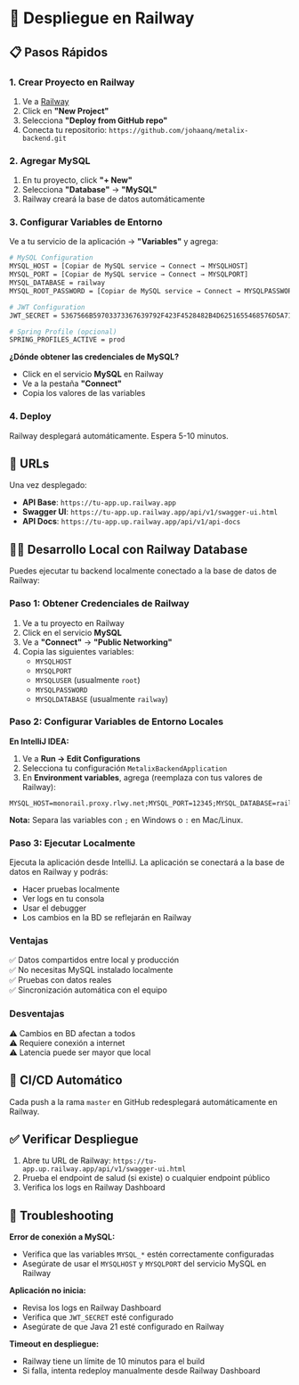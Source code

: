 # 🚂 Despliegue en Railway

## 📋 Pasos Rápidos

### 1. Crear Proyecto en Railway
1. Ve a [Railway](https://railway.app/)
2. Click en **"New Project"**
3. Selecciona **"Deploy from GitHub repo"**
4. Conecta tu repositorio: `https://github.com/johaanq/metalix-backend.git`

### 2. Agregar MySQL
1. En tu proyecto, click **"+ New"**
2. Selecciona **"Database"** → **"MySQL"**
3. Railway creará la base de datos automáticamente

### 3. Configurar Variables de Entorno

Ve a tu servicio de la aplicación → **"Variables"** y agrega:

```bash
# MySQL Configuration
MYSQL_HOST = [Copiar de MySQL service → Connect → MYSQLHOST]
MYSQL_PORT = [Copiar de MySQL service → Connect → MYSQLPORT]
MYSQL_DATABASE = railway
MYSQL_ROOT_PASSWORD = [Copiar de MySQL service → Connect → MYSQLPASSWORD]

# JWT Configuration
JWT_SECRET = 5367566B59703373367639792F423F4528482B4D6251655468576D5A71347437

# Spring Profile (opcional)
SPRING_PROFILES_ACTIVE = prod
```

**¿Dónde obtener las credenciales de MySQL?**
- Click en el servicio **MySQL** en Railway
- Ve a la pestaña **"Connect"**
- Copia los valores de las variables

### 4. Deploy
Railway desplegará automáticamente. Espera 5-10 minutos.

## 🔗 URLs

Una vez desplegado:
- **API Base**: `https://tu-app.up.railway.app`
- **Swagger UI**: `https://tu-app.up.railway.app/api/v1/swagger-ui.html`
- **API Docs**: `https://tu-app.up.railway.app/api/v1/api-docs`

## 🧑‍💻 Desarrollo Local con Railway Database

Puedes ejecutar tu backend localmente conectado a la base de datos de Railway:

### Paso 1: Obtener Credenciales de Railway
1. Ve a tu proyecto en Railway
2. Click en el servicio **MySQL**
3. Ve a **"Connect"** → **"Public Networking"**
4. Copia las siguientes variables:
   - `MYSQLHOST`
   - `MYSQLPORT` 
   - `MYSQLUSER` (usualmente `root`)
   - `MYSQLPASSWORD`
   - `MYSQLDATABASE` (usualmente `railway`)

### Paso 2: Configurar Variables de Entorno Locales

**En IntelliJ IDEA:**
1. Ve a **Run → Edit Configurations**
2. Selecciona tu configuración `MetalixBackendApplication`
3. En **Environment variables**, agrega (reemplaza con tus valores de Railway):

```
MYSQL_HOST=monorail.proxy.rlwy.net;MYSQL_PORT=12345;MYSQL_DATABASE=railway;MYSQL_ROOT_PASSWORD=tu_password_de_railway;JWT_SECRET=5367566B59703373367639792F423F4528482B4D6251655468576D5A71347437
```

**Nota:** Separa las variables con `;` en Windows o `:` en Mac/Linux.

### Paso 3: Ejecutar Localmente

Ejecuta la aplicación desde IntelliJ. La aplicación se conectará a la base de datos en Railway y podrás:
- Hacer pruebas localmente
- Ver logs en tu consola
- Usar el debugger
- Los cambios en la BD se reflejarán en Railway

### Ventajas
✅ Datos compartidos entre local y producción  
✅ No necesitas MySQL instalado localmente  
✅ Pruebas con datos reales  
✅ Sincronización automática con el equipo

### Desventajas
⚠️ Cambios en BD afectan a todos  
⚠️ Requiere conexión a internet  
⚠️ Latencia puede ser mayor que local

## 🔄 CI/CD Automático

Cada push a la rama `master` en GitHub redesplegará automáticamente en Railway.

## ✅ Verificar Despliegue

1. Abre tu URL de Railway: `https://tu-app.up.railway.app/api/v1/swagger-ui.html`
2. Prueba el endpoint de salud (si existe) o cualquier endpoint público
3. Verifica los logs en Railway Dashboard

## 🐛 Troubleshooting

**Error de conexión a MySQL:**
- Verifica que las variables `MYSQL_*` estén correctamente configuradas
- Asegúrate de usar el `MYSQLHOST` y `MYSQLPORT` del servicio MySQL en Railway

**Aplicación no inicia:**
- Revisa los logs en Railway Dashboard
- Verifica que `JWT_SECRET` esté configurado
- Asegúrate de que Java 21 esté configurado en Railway

**Timeout en despliegue:**
- Railway tiene un límite de 10 minutos para el build
- Si falla, intenta redeploy manualmente desde Railway Dashboard
